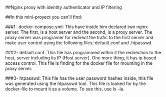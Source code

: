 ##Nginx proxy with identity authenticator and IP filtering

##In this mini-proyect you can'll find:

###1- docker-compose.yml: This have inside him declared two nginx server.
   The first, is a host server and the second, is a proxy server.
   The proxy server was programer for redirect the trafic to the first 
   server and make user control using the following files: default.conf and .htpasswd.

###2- default.conf: This file has programmed within it the redirection to the host, 
   server including its IP (Host server). One more thing, it has ip based access control.
   This file is finding for the docker file for mounting in the proxy server. 

###3- htpasswd: This file has the user password hashes inside, this file was generated
   using the htpasswd tool. This file is looked for by the docker-file to mount it as
   a volume. To see this, use ls -la.

